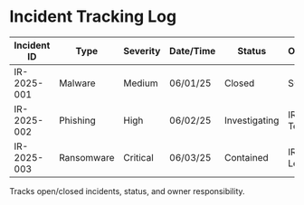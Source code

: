 # Incident Tracking Log

| Incident ID | Type      | Severity | Date/Time | Status     | Owner   |
|-------------|-----------|----------|-----------|------------|---------|
| IR-2025-001 | Malware   | Medium   | 06/01/25  | Closed     | SOC     |
| IR-2025-002 | Phishing  | High     | 06/02/25  | Investigating | IR Team |
| IR-2025-003 | Ransomware| Critical | 06/03/25  | Contained  | IR Lead |

Tracks open/closed incidents, status, and owner responsibility.
